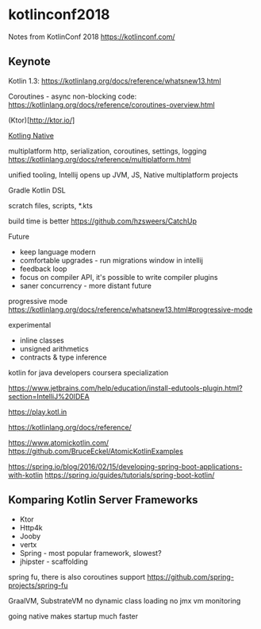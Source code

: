 # kotlinconf2018
Notes from KotlinConf 2018
https://kotlinconf.com/

## Keynote
Kotlin 1.3: https://kotlinlang.org/docs/reference/whatsnew13.html

Coroutines - async non-blocking code: https://kotlinlang.org/docs/reference/coroutines-overview.html

(Ktor)[http://ktor.io/]

[Kotling Native](https://kotlinlang.org/docs/reference/native-overview.html)

multiplatform
http, serialization, coroutines, settings, logging
https://kotlinlang.org/docs/reference/multiplatform.html

unified tooling, Intellij opens up JVM, JS, Native multiplatform projects

Gradle Kotlin DSL

scratch files, scripts, *.kts

build time is better
https://github.com/hzsweers/CatchUp

Future
* keep language modern
* comfortable upgrades - run migrations window in intellij
* feedback loop
* focus on compiler API, it's possible to write compiler plugins
* saner concurrency - more distant future

progressive mode
https://kotlinlang.org/docs/reference/whatsnew13.html#progressive-mode

experimental
* inline classes
* unsigned arithmetics
* contracts & type inference

kotlin for java developers coursera specialization

https://www.jetbrains.com/help/education/install-edutools-plugin.html?section=IntelliJ%20IDEA

https://play.kotl.in

https://kotlinlang.org/docs/reference/

https://www.atomickotlin.com/
https://github.com/BruceEckel/AtomicKotlinExamples

https://spring.io/blog/2016/02/15/developing-spring-boot-applications-with-kotlin
https://spring.io/guides/tutorials/spring-boot-kotlin/

## Komparing Kotlin Server Frameworks
* Ktor
* Http4k
* Jooby
* vertx
* Spring - most popular framework, slowest?
* jhipster - scaffolding

spring fu, there is also coroutines support
https://github.com/spring-projects/spring-fu

GraalVM, SubstrateVM
no dynamic class loading
no jmx vm monitoring

going native makes startup much faster






